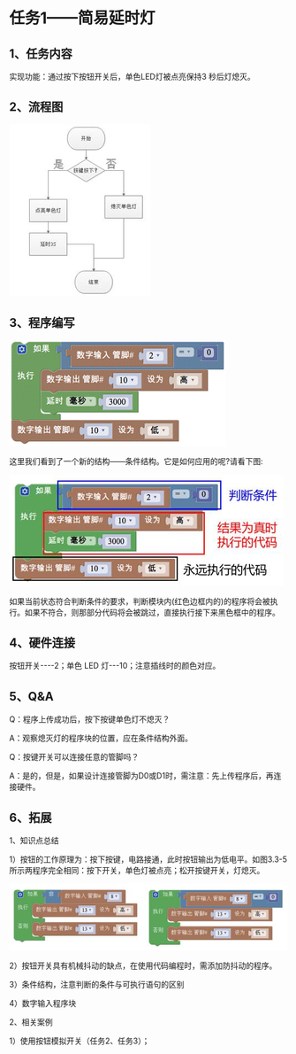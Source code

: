 # 任务1——简易延时灯

## 1、任务内容

实现功能：通过按下按钮开关后，单色LED灯被点亮保持3 秒后灯熄灭。

## 2、流程图

![&#x56FE;3.3-2](../../../.gitbook/assets/image216.jpg)

## 3、程序编写

![&#x56FE;3.3-3](../../../.gitbook/assets/image218.gif)

这里我们看到了一个新的结构——条件结构。它是如何应用的呢?请看下图:

![&#x56FE;3.3-4](../../../.gitbook/assets/image220.jpg)

如果当前状态符合判断条件的要求，判断模块内\(红色边框内的\)的程序将会被执行。如果不符合，则那部分代码将会被跳过，直接执行接下来黑色框中的程序。

## 4、硬件连接

按钮开关----2；单色 LED 灯---10；注意插线时的颜色对应。

## 5、Q&A

Q：程序上传成功后，按下按键单色灯不熄灭？

A：观察熄灭灯的程序块的位置，应在条件结构外面。

Q：按键开关可以连接任意的管脚吗？

A：是的，但是，如果设计连接管脚为D0或D1时，需注意：先上传程序后，再连接硬件。

## 6、拓展

1、知识点总结

1）按钮的工作原理为：按下按键，电路接通，此时按钮输出为低电平。如图3.3-5所示两程序完全相同：按下开关，单色灯被点亮；松开按键开关，灯熄灭。

![&#x56FE;3.3-5](../../../.gitbook/assets/image222.jpg)

2）按钮开关具有机械抖动的缺点，在使用代码编程时，需添加防抖动的程序。

3）条件结构，注意判断的条件与可执行语句的区别

4）数字输入程序块

2、相关案例

1）使用按钮模拟开关（任务2、任务3）；


